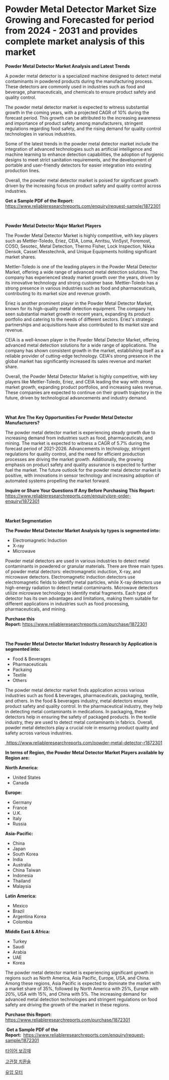 <p><h1>Powder Metal Detector Market Size Growing and Forecasted for period from 2024 - 2031 and provides complete market analysis of this market</h1></p><p><strong>Powder Metal Detector Market Analysis and Latest Trends</strong></p>
<p><p>A powder metal detector is a specialized machine designed to detect metal contaminants in powdered products during the manufacturing process. These detectors are commonly used in industries such as food and beverage, pharmaceuticals, and chemicals to ensure product safety and quality control.</p><p>The powder metal detector market is expected to witness substantial growth in the coming years, with a projected CAGR of 10% during the forecast period. This growth can be attributed to the increasing awareness and importance of product safety among manufacturers, stringent regulations regarding food safety, and the rising demand for quality control technologies in various industries.</p><p>Some of the latest trends in the powder metal detector market include the integration of advanced technologies such as artificial intelligence and machine learning to enhance detection capabilities, the adoption of hygienic designs to meet strict sanitation requirements, and the development of portable and user-friendly detectors for easier integration into existing production lines.</p><p>Overall, the powder metal detector market is poised for significant growth driven by the increasing focus on product safety and quality control across industries.</p></p>
<p><strong>Get a Sample PDF of the Report:&nbsp;</strong> <a href="https://www.reliableresearchreports.com/enquiry/request-sample/1872301">https://www.reliableresearchreports.com/enquiry/request-sample/1872301</a></p>
<p>&nbsp;</p>
<p><strong>Powder Metal Detector Major Market Players</strong></p>
<p><p>The Powder Metal Detector Market is highly competitive, with key players such as Mettler-Toledo, Eriez, CEIA, Loma, Anritsu, VinSyst, Foremost, COSO, Sesotec, Metal Detection, Thermo Fisher, Lock Inspection, Nikka Densok, Cassel Messtechnik, and Unique Equipments holding significant market shares.</p><p>Mettler-Toledo is one of the leading players in the Powder Metal Detector Market, offering a wide range of advanced metal detection solutions. The company has experienced steady market growth over the years, driven by its innovative technology and strong customer base. Mettler-Toledo has a strong presence in various industries such as food and pharmaceuticals, contributing to its market size and revenue growth.</p><p>Eriez is another prominent player in the Powder Metal Detector Market, known for its high-quality metal detection equipment. The company has seen substantial market growth in recent years, expanding its product portfolio and catering to the needs of different sectors. Eriez's strategic partnerships and acquisitions have also contributed to its market size and revenue.</p><p>CEIA is a well-known player in the Powder Metal Detector Market, offering advanced metal detection solutions for a wide range of applications. The company has shown consistent growth in the market, establishing itself as a reliable provider of cutting-edge technology. CEIA's strong presence in the global market has significantly increased its sales revenue and market share.</p><p>Overall, the Powder Metal Detector Market is highly competitive, with key players like Mettler-Toledo, Eriez, and CEIA leading the way with strong market growth, expanding product portfolios, and increasing sales revenue. These companies are expected to continue on their growth trajectory in the future, driven by technological advancements and industry demand.</p></p>
<p>&nbsp;</p>
<p><strong>What Are The Key Opportunities For Powder Metal Detector Manufacturers?</strong></p>
<p><p>The powder metal detector market is experiencing steady growth due to increasing demand from industries such as food, pharmaceuticals, and mining. The market is expected to witness a CAGR of 5.7% during the forecast period of 2021-2026. Advancements in technology, stringent regulations for quality control, and the need for efficient production processes are driving the market growth. Additionally, the growing emphasis on product safety and quality assurance is expected to further fuel the market. The future outlook for the powder metal detector market is positive, with innovations in sensor technology and increasing adoption of automated systems propelling the market forward.</p></p>
<p><strong>Inquire or Share Your Questions If Any Before Purchasing This Report:</strong> <a href="https://www.reliableresearchreports.com/enquiry/pre-order-enquiry/1872301">https://www.reliableresearchreports.com/enquiry/pre-order-enquiry/1872301</a></p>
<p>&nbsp;</p>
<p><strong>Market Segmentation</strong></p>
<p><strong>The Powder Metal Detector Market Analysis by types is segmented into:</strong></p>
<p><ul><li>Electromagnetic Induction</li><li>X-ray</li><li>Microwave</li></ul></p>
<p><p>Powder metal detectors are used in various industries to detect metal contaminants in powdered or granular materials. There are three main types of powder metal detectors: electromagnetic induction, X-ray, and microwave detectors. Electromagnetic induction detectors use electromagnetic fields to identify metal particles, while X-ray detectors use high-energy radiation to detect metal contaminants. Microwave detectors utilize microwave technology to identify metal fragments. Each type of detector has its own advantages and limitations, making them suitable for different applications in industries such as food processing, pharmaceuticals, and mining.</p></p>
<p><strong>Purchase this Report:&nbsp;</strong><a href="https://www.reliableresearchreports.com/purchase/1872301">https://www.reliableresearchreports.com/purchase/1872301</a></p>
<p>&nbsp;</p>
<p><strong>The Powder Metal Detector Market Industry Research by Application is segmented into:</strong></p>
<p><ul><li>Food & Beverages</li><li>Pharmaceuticals</li><li>Packaing</li><li>Textile</li><li>Others</li></ul></p>
<p><p>The powder metal detector market finds application across various industries such as food & beverages, pharmaceuticals, packaging, textile, and others. In the food & beverages industry, metal detectors ensure product safety and quality control. In the pharmaceutical industry, they help in detecting metal contaminants in medications. In packaging, these detectors help in ensuring the safety of packaged products. In the textile industry, they are used to detect metal contaminants in fabrics. Overall, powder metal detectors play a crucial role in ensuring product quality and safety across various industries.</p></p>
<p><a href="https://www.reliableresearchreports.com/powder-metal-detector-r1872301">&nbsp;https://www.reliableresearchreports.com/powder-metal-detector-r1872301</a></p>
<p><strong>In terms of Region, the Powder Metal Detector Market Players available by Region are:</strong></p>
<p>
    <p> <strong> North America: </strong>
        <ul>
            <li>United States</li>
            <li>Canada</li>
        </ul>
        </p> 
    <p> <strong> Europe: </strong>
        <ul>
            <li>Germany</li>
            <li>France</li>
            <li>U.K.</li>
            <li>Italy</li>
            <li>Russia</li>
        </ul>
        </p> 
    <p> <strong> Asia-Pacific: </strong>
        <ul>
            <li>China</li>
            <li>Japan</li>
            <li>South Korea</li>
            <li>India</li>
            <li>Australia</li>
            <li>China Taiwan</li>
            <li>Indonesia</li>
            <li>Thailand</li>
            <li>Malaysia</li>
        </ul>
        </p> 
    <p> <strong> Latin America: </strong>
        <ul>
            <li>Mexico</li>
            <li>Brazil</li>
            <li>Argentina Korea</li>
            <li>Colombia</li>
        </ul>
        </p> 
    <p> <strong> Middle East & Africa: </strong>
        <ul>
            <li>Turkey</li>
            <li>Saudi</li>
            <li>Arabia</li>
            <li>UAE</li>
            <li>Korea</li>
        </ul>
    </p>
    </p>
<p><p>The powder metal detector market is experiencing significant growth in regions such as North America, Asia Pacific, Europe, USA, and China. Among these regions, Asia Pacific is expected to dominate the market with a market share of 35%, followed by North America with 25%, Europe with 20%, USA with 15%, and China with 5%. The increasing demand for advanced metal detection technologies and stringent regulations on food safety are driving the growth of the market in these regions.</p></p>
<p><strong>Purchase this Report: </strong><a href="https://www.reliableresearchreports.com/purchase/1872301">https://www.reliableresearchreports.com/purchase/1872301</a></p>
<p>&nbsp;<strong>Get a Sample PDF of the Report:&nbsp;&nbsp;</strong><a href="https://www.reliableresearchreports.com/enquiry/request-sample/1872301">https://www.reliableresearchreports.com/enquiry/request-sample/1872301</a></p>
<p><strong></strong></p>
<p><p><a href="https://medium.com/@margrethowe2016/%ED%83%80%EC%9D%B4%EC%96%B4-%EB%B3%B4%EA%B0%95-%EC%8B%9C%EC%9E%A5-2031%EB%85%84%EA%B9%8C%EC%A7%80%EC%9D%98-%EB%8F%99%ED%96%A5-%EC%98%88%EC%B8%A1-%EB%B0%8F-%EA%B2%BD%EC%9F%81-%EB%B6%84%EC%84%9D-73db305921b6">타이어 보강재</a></p><p><a href="https://medium.com/@lilmama456456/%ED%9E%99-%EA%B5%90%EC%B2%B4-%EC%8B%9C%EC%9E%A5-2031%EB%85%84%EA%B9%8C%EC%A7%80%EC%9D%98-%EB%8F%99%ED%96%A5-%EC%98%88%EC%B8%A1-%EB%B0%8F-%EA%B2%BD%EC%9F%81-%EB%B6%84%EC%84%9D-e2009ccf612f">고관절 치환술</a></p><p><a href="https://medium.com/@matthiasdkins856/%EC%88%98%EC%9D%80-%EB%AA%A8%ED%84%B0-%EC%8B%9C%EC%9E%A5-%EC%9D%B8%EC%82%AC%EC%9D%B4%ED%8A%B8-%EC%8B%9C%EC%9E%A5-%EB%8F%99%ED%96%A5-%EC%84%B1%EC%9E%A5-2024%EB%85%84%EB%B6%80%ED%84%B0-2031%EB%85%84%EA%B9%8C%EC%A7%80-%EC%98%88%EC%B8%A1%EB%90%9C-%EA%B2%83-a61e2ca9feea">유압 모터</a></p></p>